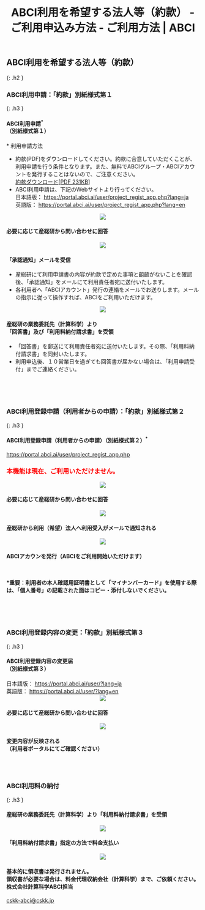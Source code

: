 ﻿---
layout: ja/how_to_use/custom
title: ABCI利用を希望する法人等（約款） - ご利用申込み方法 - ご利用方法 | ABCI
permalink: /ja/how_to_use/custom.html
---


## ABCI利用を希望する法人等（約款）
{: .h2 }


### ABCI利用申請：「約款」別紙様式第１
{: .h3 }

<div class="bubble">
<h4 class="h4">ABCI利用申請<sup>*</sup><br />（別紙様式第１）</h4>
<div style="text-align:left;">* 利用申請方法</div>
<ul class="number_ul">
<li class="number">約款(PDF)をダウンロードしてください。約款に合意していただくことが、利用申請を行う条件となります。また、無料でABCIグループ・ABCIアカウントを発行することはないので、ご注意ください。<br /><a href="data/yakkan.pdf" target="_blank"><u>約款ダウンロード[PDF 231KB]</u></a></li>
<li class="number">
  ABCI利用申請は、下記のWebサイトより行ってください。<br />
  日本語版： <a href="https://portal.abci.ai/user/project_regist_app.php?lang=ja" target="_blank"><u>https://portal.abci.ai/user/project_regist_app.php?lang=ja</u></a><br />
  英語版： <a href="https://portal.abci.ai/user/project_regist_app.php?lang=en" target="_blank"><u>https://portal.abci.ai/user/project_regist_app.php?lang=en</u></a>
</li>
</ul>
</div>

<div align="center"><img src="../../img/how_to_use/d_arrow.gif" /></div>
<div class="bubble"> <h4 class="h4">必要に応じて産総研から問い合わせに回答</h4></div>

<div align="center"><img src="../../img/how_to_use/d_arrow.gif" /></div>
<div class="bubble">
<h4 class="h4">「承認通知」メールを受信</h4>
<ul class="number_ul">
<li class="number">産総研にて利用申請書の内容が約款で定めた事項と齟齬がないことを確認後、「承認通知」をメールにて利用責任者宛に送付いたします。</li>
<li class="number">各利用者へ「ABCIアカウント」発行の連絡をメールでお送りします。メールの指示に従って操作すれば、ABCIをご利用いただけます。</li>
</ul>
</div>

<div align="center"><img src="../../img/how_to_use/d_arrow.gif" /></div>
<div class="bubble">
<h4 class="h4">産総研の業務委託先（計算科学）より<br />「回答書」及び「利用料納付請求書」を受領</h4>
<ul class="number_ul">
<li class="number">「回答書」を郵送にて利用責任者宛に送付いたします。その際、「利用料納付請求書」を同封いたします。</li>
<li class="number">利用申込後、１０営業日を過ぎても回答書が届かない場合は、「利用申請受付」までご連絡ください。</li>
</ul>
</div>
<br /><br /><br />


### ABCI利用登録申請（利用者からの申請）：「約款」別紙様式第２
{: .h3 }

<div class="bubble">
<h4 class="h4">ABCI利用登録申請（利用者からの申請）（別紙様式第２）<sup>*</sup></h4>
<a href="https://portal.abci.ai/user/project_regist_app.php" target="_blank"><u>https://portal.abci.ai/user/project_regist_app.php</u></a><br />
<h3><span style="color:#F00">本機能は現在、ご利用いただけません。</span></h3>
</div>
<div align="center"><img src="../../img/how_to_use/d_arrow.gif" /></div>
<div class="bubble">
<h4 class="h4">必要に応じて産総研から問い合わせに回答</h4>
</div>
<div align="center"><img src="../../img/how_to_use/d_arrow.gif" /></div>

<div class="bubble">
<h4 class="h4">産総研から利用（希望）法人へ利用受入がメールで通知される</h4>
</div>
<div align="center"><img src="../../img/how_to_use/d_arrow.gif" /></div>

<div class="bubble">
<h4 class="h4">ABCIアカウンを発行（ABCIをご利用開始いただけます）</h4>

</div><br />

<strong>*重要：利用者の本人確認用証明書として「マイナンバーカード」を使用する際は、「個人番号」の記載された面はコピー・添付しないでください。</strong>

<br /><br /><br />


### ABCI利用登録内容の変更：「約款」別紙様式第３
{: .h3 }

<div class="bubble">
<h4 class="h4">ABCI利用登録内容の変更届<br />（別紙様式第３）</h4>
  日本語版： <a href="https://portal.abci.ai/user/?lang=ja" target="_blank"><u>https://portal.abci.ai/user/?lang=ja</u></a><br />
  英語版： <a href="https://portal.abci.ai/user/?lang=en" target="_blank"><u>https://portal.abci.ai/user/?lang=en</u></a><br />
</div>
<div align="center"><img src="../../img/how_to_use/d_arrow.gif" /></div>
<div class="bubble">
<h4 class="h4">必要に応じて産総研から問い合わせに回答</h4>
</div>
<div align="center"><img src="../../img/how_to_use/d_arrow.gif" /></div>

<div class="bubble">
<h4 class="h4">変更内容が反映される<br />（利用者ポータルにてご確認ください）</h4>
</div>
<br /><br />


### ABCI利用料の納付
{: .h3 }

<div class="bubble">
<h4 class="h4">産総研の業務委託先（計算科学）より「利用料納付請求書」を受領</h4>
</div>
<div align="center"><img src="../../img/how_to_use/d_arrow.gif" /></div>

<div class="bubble">
<h4 class="h4">「利用料納付請求書」指定の方法で料金支払い</h4>
</div>
<div align="center"><img src="../../img/how_to_use/d_arrow.gif" /></div>

<div class="bubble">
<h4 class="h4">基本的に領収書は発行されません。<br />領収書が必要な場合は、料金代理収納会社（計算科学）まで、ご依頼ください。<br />株式会社計算科学ABCI担当 </h4><a href="mailto:cskk-abci@cskk.jp" target="_blank"><u>cskk-abci@cskk.jp</u></a>
</div>
